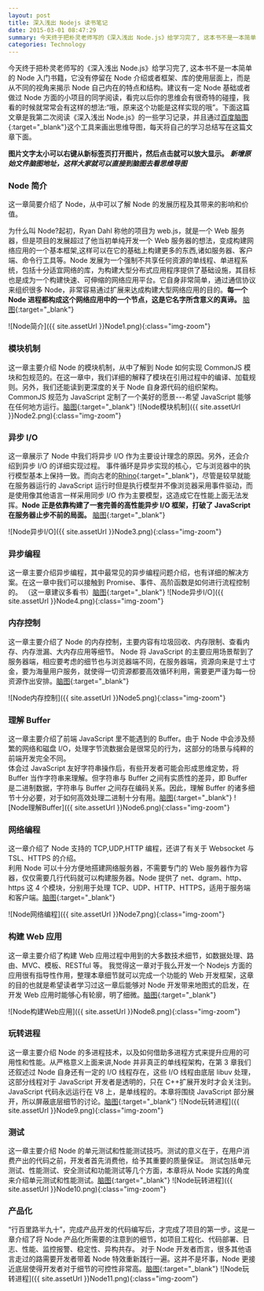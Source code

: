 ```yaml
---
layout: post
title: 深入浅出 Nodejs 读书笔记
date: 2015-03-01 08:47:29
summary: 今天终于把朴灵老师写的《深入浅出 Node.js》给学习完了, 这本书不是一本简单的 Node 入门书籍，它没有停留在 Node 介绍或者框架、库的使用层面上，而是从不同的视角来揭示 Node 自己内在的特点和结构。建议有一定 Node 基础或者做过 Node 方面的小项目的同学阅读，看完以后你的思维会有很奇特的碰撞，我看的时候就常常会有这样的想法:“哦，原来这个功能是这样实现的哦”。下面这篇文章是我第二次阅读《深入浅出 Node.js》的一些学习记录，并且通过百度脑图这个工具来画出思维导图，每天将自己的学习总结写在这篇文章下面 ...
categories: Technology
---
```


今天终于把朴灵老师写的《深入浅出 Node.js》给学习完了, 这本书不是一本简单的 Node 入门书籍，它没有停留在 Node 介绍或者框架、库的使用层面上，而是从不同的视角来揭示 Node 自己内在的特点和结构。建议有一定 Node 基础或者做过 Node 方面的小项目的同学阅读，看完以后你的思维会有很奇特的碰撞，我看的时候就常常会有这样的想法:“哦，原来这个功能是这样实现的哦”。下面这篇文章是我第二次阅读《深入浅出 Node.js》的一些学习记录，并且通过[百度脑图](http://naotu.baidu.com/){:target="_blank"}这个工具来画出思维导图，每天将自己的学习总结写在这篇文章下面。

**图片文字太小可以右键从新标签页打开图片，然后点击就可以放大显示。**
**_新增原始文件脑图地址，这样大家就可以直接到脑图去看思维导图_**

### Node 简介

这一章简要介绍了 Node，从中可以了解 Node 的发展历程及其带来的影响和价值。

为什么叫 Node?起初，Ryan Dahl 称他的项目为 web.js，就是一个 Web 服务器，但是项目的发展超过了他当初单纯开发一个 Web 服务器的想法，变成构建网络应用的一个基本框架,这样可以在它的基础上构建更多的东西,诸如服务器、客户端、命令行工具等。Node 发展为一个强制不共享任何资源的单线程、单进程系统，包括十分适宜网络的库，为构建大型分布式应用程序提供了基础设施，其目标也是成为一个构建快速、可伸缩的网络应用平台。它自身非常简单，通过通信协议来组织很多 Node，非常容易通过扩展来达成构建大型网络应用的目的。**每一个 Node 进程都构成这个网络应用中的一个节点，这是它名字所含意义的真谛。** [脑图](http://naotu.baidu.com/viewshare.html?shareId=atyzcu65ssw8){:target="_blank"}

![Node简介]({{ site.assetUrl }}Node1.png){:class="img-zoom"}

### 模块机制

这一章主要介绍 Node 的模块机制，从中了解到 Node 如何实现 CommonJS 模块和包规范的。在这一章中，我们详细的解释了模块在引用过程中的编译、加载规则。另外，我们还能读到更深度的关于 Node 自身源代码的组织架构。  
CommonJS 规范为 JavaScript 定制了一个美好的愿景---希望 JavaScript 能够在任何地方运行。[脑图](http://naotu.baidu.com/viewshare.html?shareId=au9i3m5vx0gk){:target="_blank"}
![Node模块机制]({{ site.assetUrl }}Node2.png){:class="img-zoom"}

### 异步 I/O

这一章展示了 Node 中我们将异步 I/O 作为主要设计理念的原因。另外，还会介绍到异步 I/O 的详细实现过程。
事件循环是异步实现的核心，它与浏览器中的执行模型基本上保持一致。而向古老的[Rhino](https://developer.mozilla.org/zh-CN/docs/Mozilla/Projects/Rhino){:target="_blank"}，尽管是较早就能在服务器运行的 JavaScript 运行时但是执行模型并不像浏览器采用事件驱动，而是使用像其他语言一样采用同步 I/O 作为主要模型，这造成它在性能上面无法发挥。**Node 正是依靠构建了一套完善的高性能异步 I/O 框架，打破了 JavaScript 在服务器止步不前的局面。** [脑图](http://naotu.baidu.com/viewshare.html?shareId=au9i4efc4u0w){:target="_blank"}

![Node异步I/O]({{ site.assetUrl }}Node3.png){:class="img-zoom"}

### 异步编程

这一章主要介绍异步编程，其中最常见的异步编程问题介绍，也有详细的解决方案。在这一章中我们可以接触到 Promise、事件、高阶函数是如何进行流程控制的。 （这一章建议多看书）[脑图](http://naotu.baidu.com/viewshare.html?shareId=au9i54fq5q80){:target="_blank"}
![Node异步I/O]({{ site.assetUrl }}Node4.png){:class="img-zoom"}

### 内存控制

这一章主要介绍了 Node 的内存控制，主要内容有垃圾回收、内存限制、查看内存、内存泄漏、大内存应用等细节。
Node 将 JavaScript 的主要应用场景帮到了服务器端，相应要考虑的细节也与浏览器端不同，在服务器端，资源向来是寸土寸金，要为海量用户服务，就使得一切资源都要高效循环利用，需要更严谨为每一份资源作出安排。[脑图](http://naotu.baidu.com/viewshare.html?shareId=au9r3m20x0gg){:target="_blank"}

![Node内存控制]({{ site.assetUrl }}Node5.png){:class="img-zoom"}

### 理解 Buffer

这一章主要介绍了前端 JavaScript 里不能遇到的 Buffer。由于 Node 中会涉及频繁的网络和磁盘 I/O，处理字节流数据会是很常见的行为，这部分的场景与纯粹的前端开发完全不同。  
体会过 JavaScript 友好字符串操作后，有些开发者可能会形成思维定势，将 Buffer 当作字符串来理解。但字符串与 Buffer 之间有实质性的差异，即 Buffer 是二进制数据，字符串与 Buffer 之间存在编码关系。因此，理解 Buffer 的诸多细节十分必要，对于如何高效处理二进制十分有用。[脑图](http://naotu.baidu.com/viewshare.html?shareId=au9r8oahp0c0){:target="_blank"}
![Node理解Buffer]({{ site.assetUrl }}Node6.png){:class="img-zoom"}

### 网络编程

这一章介绍了 Node 支持的 TCP,UDP,HTTP 编程，还讲了有关于 Websocket 与 TSL、HTTPS 的介绍。  
利用 Node 可以十分方便地搭建网络服务器，不需要专门的 Web 服务器作为容器，仅仅需要几行代码就可以构建服务器。Node 提供了 net、dgram、http、https 这 4 个模块，分别用于处理 TCP、UDP、HTTP、HTTPS，适用于服务端和客户端。[脑图](http://naotu.baidu.com/viewshare.html?shareId=atyz5qrrmbcw){:target="_blank"}

![Node网络编程]({{ site.assetUrl }}Node7.png){:class="img-zoom"}

### 构建 Web 应用

这一章主要介绍了构建 Web 应用过程中用到的大多数技术细节，如数据处理、路由、MVC、模板、RESTful 等。
我觉得这一章对于我么开发一个 Nodejs 方面的应用很有指导性作用，整理本章细节就可以完成一个功能的 Web 开发框架，这章的目的也就是希望读者学习过这一章后能够对 Node 开发带来地图式的启发，在开发 Web 应用时能够心有轮廓，明了细微。[脑图](http://naotu.baidu.com/viewshare.html?shareId=au9r5vt0lkkc){:target="_blank"}

![Node构建Web应用]({{ site.assetUrl }}Node8.png){:class="img-zoom"}

### 玩转进程

这一章主要介绍 Node 的多进程技术，以及如何借助多进程方式来提升应用的可用性和性能。从严格意义上面来讲,Node 并非真正的单线程架构，在第 3 章我们还叙述过 Node 自身还有一定的 I/O 线程存在，这些 I/O 线程由底层 libuv 处理，这部分线程对于 JavaScript 开发者是透明的，只在 C++扩展开发时才会关注到。JavaScript 代码永远运行在 V8 上，是单线程的。本章将围绕 JavaScript 部分展开，所以屏蔽底层细节的讨论。[脑图](http://naotu.baidu.com/viewshare.html?shareId=au9r6aoa5bks){:target="_blank"}
![Node玩转进程]({{ site.assetUrl }}Node9.png){:class="img-zoom"}

### 测试

这一章主要介绍 Node 的单元测试和性能测试技巧。测试的意义在于，在用户消费产出的代码之前，开发者首先消费他，给予其重要的质量保证。
测试包括单元测试、性能测试、安全测试和功能测试等几个方面，本章将从 Node 实践的角度来介绍单元测试和性能测试。[脑图](http://naotu.baidu.com/viewshare.html?shareId=au9r6j3xqfsc){:target="_blank"}
![Node玩转进程]({{ site.assetUrl }}Node10.png){:class="img-zoom"}

### 产品化

“行百里路半九十”，完成产品开发的代码编写后，才完成了项目的第一步。这是一章介绍了将 Node 产品化所需要的注意到的细节，如项目工程化、代码部署、日志、性能、监控报警、稳定性、异构共存。
对于 Node 开发者而言，很多其他语言走过的路需要开发者带着 Node 特效重新践行一遍。这并不是坏事，Node 更接近底层使得开发者对于细节的可控性非常高。[脑图](http://naotu.baidu.com/viewshare.html?shareId=au9tg4f38wkw){:target="_blank"}
![Node玩转进程]({{ site.assetUrl }}Node11.png){:class="img-zoom"}
